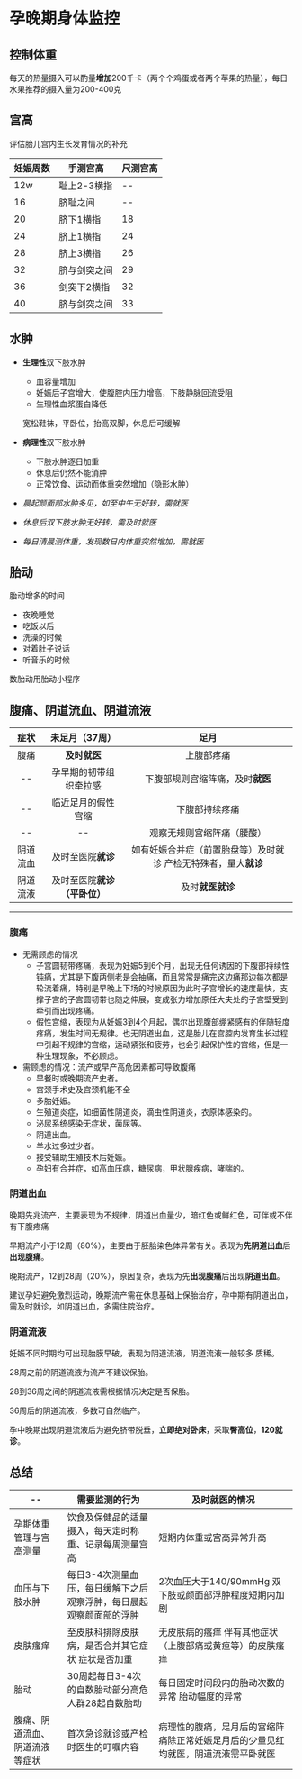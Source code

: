 # 孕晚期身体监控 #

## 控制体重 ##

每天的热量摄入可以酌量**增加**200千卡（两个个鸡蛋或者两个苹果的热量），每日水果推荐的摄入量为200-400克

## 宫高 ##

评估胎儿宫内生长发育情况的补充

妊娠周数 | 手测宫高 | 尺测宫高
---------|----------|---------
 12w | 耻上2-3横指 | --
 16 | 脐耻之间 | --
 20 | 脐下1横指 | 18
 24 | 脐上1横指 | 24
 28 | 脐上3横指 | 26
 32 | 脐与剑突之间 | 29
 36 | 剑突下2横指 | 32
 40 | 脐与剑突之间 | 33

## 水肿 ##

* **生理性**双下肢水肿

  * 血容量增加
  * 妊娠后子宫增大，使腹腔内压力增高，下肢静脉回流受阻
  * 生理性血浆蛋白降低

  宽松鞋袜，平卧位，抬高双脚，休息后可缓解

* **病理性**双下肢水肿

  * 下肢水肿逐日加重
  * 休息后仍然不能消肿
  * 正常饮食、运动而体重突然增加（隐形水肿）

* _晨起颜面部水肿多见，如至中午无好转，需就医_

* _休息后双下肢水肿无好转，需及时就医_

* _每日清晨测体重，发现数日内体重突然增加，需就医_

## 胎动 ##

胎动增多的时间

* 夜晚睡觉
* 吃饭以后
* 洗澡的时候
* 对着肚子说话
* 听音乐的时候

数胎动用胎动小程序

## 腹痛、阴道流血、阴道流液 ##

症状 | 未足月（37周） | 足月
:---------:|:------------:|:---------:
 腹痛 | **及时就医**  | 上腹部疼痛
 -- | 孕早期的韧带组织牵拉感   | 下腹部规则宫缩阵痛，及时**就医**
 -- |  临近足月的假性宫缩  | 下腹部持续疼痛
 -- |  --  | 观察无规则宫缩阵痛（腰酸）
 阴道流血 | 及时至医院**就诊** | 如有妊娠合并症（前置胎盘等）及时就诊 产检无特殊者，量大**就诊**
 阴道流液 | 及时至医院**就诊（平卧位）** | 及时**就医就诊**

 ---

### 腹痛 ###

* 无需顾虑的情况
  * 子宫圆韧带疼痛，表现为妊娠5到6个月，出现无任何诱因的下腹部持续性钝痛，尤其是下腹两侧老是会抽痛，而且常常是痛完这边痛那边每次都是轮流着痛，特别是早晚上下场的时候原因为此时子宫增长的速度最快，支撑子宫的子宫圆韧带也随之伸展，变成张力增加原任大夫处的子宫壁受到牵引而出现疼痛。
  * 假性宫缩，表现为从妊娠3到4个月起，偶尔出现腹部绷紧感有的伴随轻度疼痛，发生时间无规律。也无阴道出血，这是胎儿在宫腔内发育生长过程中引起不规律的宫缩，运动紧张和疲劳，也会引起保护性的宫缩，但是一种生理现象，不必顾虑。
* 需顾虑的情况：流产或早产高危因素都可导致腹痛
  * 早餐时或晚期流产史者。
  * 宫颈手术史及宫颈机能不全
  * 多胎妊娠。
  * 生殖道炎症，如细菌性阴道炎，滴虫性阴道炎，衣原体感染的。
  * 泌尿系统感染无症状，菌尿等。
  * 阴道出血。
  * 羊水过多过少者。
  * 接受辅助生殖技术后妊娠。
  * 孕妇有合并症，如高血压病，糖尿病，甲状腺疾病，哮喘的。

### 阴道出血 ###

晚期先兆流产，主要表现为不规律，阴道出血量少，暗红色或鲜红色，可伴或不伴有下腹疼痛

早期流产小于12周（80%），主要由于胚胎染色体异常有关。表现为**先阴道出血**后**出现腹痛**。

晚期流产，12到28周（20%），原因复杂，表现为先**出现腹痛**后出现**阴道出血**。

建议孕妇避免激烈运动，晚期流产需在休息基础上保胎治疗，孕中期有阴道出血，需及时就诊，如阴道出血，多需住院治疗。

### 阴道流液 ###

妊娠不同时期均可出现胎膜早破，表现为阴道流液，阴道流液一般较多 质稀。

28周之前的阴道流液为流产不建议保胎。

28到36周之间的阴道流液需根据情况决定是否保胎。

36周后的阴道流液，多数可自然临产。

孕中晚期出现阴道流液后为避免脐带脱垂，**立即绝对卧床**，采取**臀高位**，**120就诊**。

## 总结 ##

-- | 需要监测的行为 | 及时就医的情况
---------|----------|---------
 孕期体重管理与宫高测量 | 饮食及保健品的适量摄入，每天定时称重、记录每周测量宫高 | 短期内体重或宫高异常升高
 血压与下肢水肿 | 每日3-4次测量血压，每日缓解下之后观察浮肿，每日晨起观察颜面部的浮肿 | 2次血压大于140/90mmHg 双下肢或颜面部浮肿程度短期内加剧
 皮肤瘙痒 | 至皮肤科排除皮肤病，是否合并其它症状 症状是否加重 | 无皮肤病的瘙痒 伴有其他症状（上腹部痛或黄疸等）的皮肤瘙痒
 胎动 | 30周起每日3-4次的自数胎动部分高危人群28起自数胎动 | 每日固定时间段内的胎动次数的异常 胎动幅度的异常
 腹痛、阴道流血、阴道流液等症状 | 首次急诊就诊或产检时医生的叮嘱内容 | 病理性的腹痛，足月后的宫缩阵痛除正常妊娠足月后的少量见红均就医，阴道流液需平卧就医